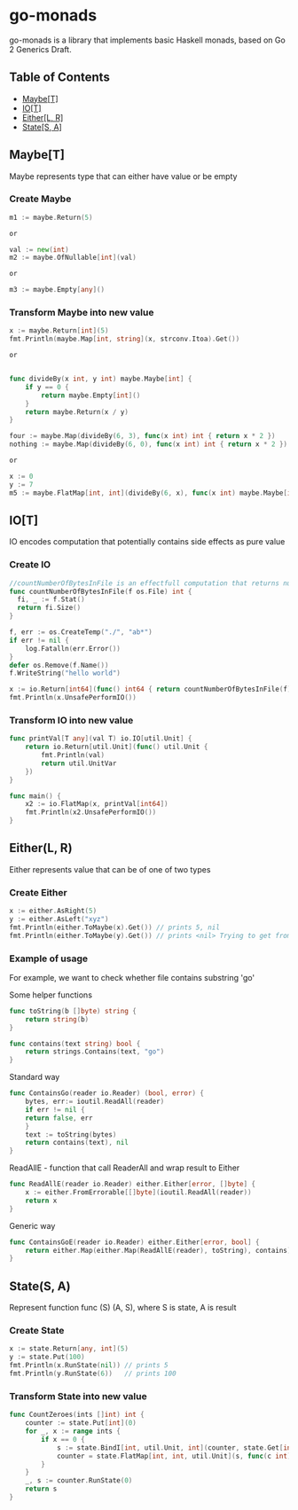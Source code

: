 # go-monads
go-monads is a library that implements basic Haskell monads, based on Go 2 Generics Draft.

## Table of Contents

* [Maybe[T]](#maybet)
* [IO[T]](#iot)
* [Either[L, R]](#eitherl-r)
* [State[S, A]](#states-a)


## Maybe[T]
Maybe represents type that can either have value or be empty
### Create Maybe
```go
m1 := maybe.Return(5)

or

val := new(int)
m2 := maybe.OfNullable[int](val)

or

m3 := maybe.Empty[any]()
```

### Transform Maybe into new value
```go
x := maybe.Return[int](5)
fmt.Println(maybe.Map[int, string](x, strconv.Itoa).Get())

or


func divideBy(x int, y int) maybe.Maybe[int] {
    if y == 0 {
        return maybe.Empty[int]()
    }
    return maybe.Return(x / y)
}

four := maybe.Map(divideBy(6, 3), func(x int) int { return x * 2 })    //four equals Just{obj: 4}
nothing := maybe.Map(divideBy(6, 0), func(x int) int { return x * 2 }) //nothing equals Nothing{}

or

x := 0
y := 7
m5 := maybe.FlatMap[int, int](divideBy(6, x), func(x int) maybe.Maybe[int] { return divideBy(x, y) }) //x, y are some unknown integers, might be zeros
```

## IO[T]
IO encodes computation that potentially contains side effects as pure value
### Create IO
```go
//countNumberOfBytesInFile is an effectfull computation that returns number of bytes in file
func countNumberOfBytesInFile(f os.File) int {
  fi, _ := f.Stat()
  return fi.Size()
}

f, err := os.CreateTemp("./", "ab*")
if err != nil {
    log.Fatalln(err.Error())
}
defer os.Remove(f.Name())
f.WriteString("hello world")

x := io.Return[int64](func() int64 { return countNumberOfBytesInFile(f) })
fmt.Println(x.UnsafePerformIO())
```

### Transform IO into new value
```go
func printVal[T any](val T) io.IO[util.Unit] {
    return io.Return[util.Unit](func() util.Unit {
        fmt.Println(val)
        return util.UnitVar
    })
}

func main() {
    x2 := io.FlatMap(x, printVal[int64])
    fmt.Println(x2.UnsafePerformIO())
}
```

## Either(L, R)
Either represents value that can be of one of two types

### Create Either
```go
x := either.AsRight(5)
y := either.AsLeft("xyz")
fmt.Println(either.ToMaybe(x).Get()) // prints 5, nil
fmt.Println(either.ToMaybe(y).Get()) // prints <nil> Trying to get from Nothing
```

### Example of usage
For example, we want to check whether file contains substring 'go'

Some helper functions
```go
func toString(b []byte) string {
    return string(b)
}

func contains(text string) bool {
    return strings.Contains(text, "go")
}
```

Standard way
```go
func ContainsGo(reader io.Reader) (bool, error) {
    bytes, err:= ioutil.ReadAll(reader)
    if err != nil {
    return false, err
    }
    text := toString(bytes)
    return contains(text), nil
}
```
ReadAllE - function that call ReaderAll and wrap result to Either
```go
func ReadAllE(reader io.Reader) either.Either[error, []byte] {
	x := either.FromErrorable[[]byte](ioutil.ReadAll(reader))
	return x
}
```
Generic way
```go
func ContainsGoE(reader io.Reader) either.Either[error, bool] {
    return either.Map(either.Map(ReadAllE(reader), toString), contains)
}
```

## State(S, A)
Represent function func (S) (A, S), where S is state, A is result

### Create State
```go
x := state.Return[any, int](5)
y := state.Put(100)
fmt.Println(x.RunState(nil)) // prints 5
fmt.Println(y.RunState(6))   // prints 100
```

### Transform State into new value
```go
func CountZeroes(ints []int) int {
    counter := state.Put[int](0)
    for _, x := range ints {
        if x == 0 {
            s := state.BindI[int, util.Unit, int](counter, state.Get[int]())
            counter = state.FlatMap[int, int, util.Unit](s, func(c int) state.State[int, util.Unit] { return state.Put[int](c + 1) })
        }
    }
    _, s := counter.RunState(0)
    return s
}
```
